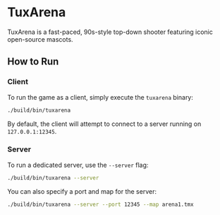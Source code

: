 # TuxArena

TuxArena is a fast-paced, 90s-style top-down shooter featuring iconic open-source mascots.

## How to Run

### Client

To run the game as a client, simply execute the `tuxarena` binary:

```bash
./build/bin/tuxarena
```

By default, the client will attempt to connect to a server running on `127.0.0.1:12345`.

### Server

To run a dedicated server, use the `--server` flag:

```bash
./build/bin/tuxarena --server
```

You can also specify a port and map for the server:

```bash
./build/bin/tuxarena --server --port 12345 --map arena1.tmx
```
